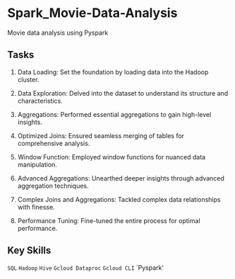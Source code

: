 # Spark_Movie-Data-Analysis
Movie data analysis using Pyspark

## Tasks

1. Data Loading: Set the foundation by loading data into the Hadoop cluster.

2. Data Exploration: Delved into the dataset to understand its structure and characteristics.

3. Aggregations: Performed essential aggregations to gain high-level insights.

4. Optimized Joins: Ensured seamless merging of tables for comprehensive analysis.

5. Window Function: Employed window functions for nuanced data manipulation.

6. Advanced Aggregations: Unearthed deeper insights through advanced aggregation techniques.

7. Complex Joins and Aggregations: Tackled complex data relationships with finesse.

8. Performance Tuning: Fine-tuned the entire process for optimal performance.


## Key Skills

`SQL`
`Hadoop`
`Hive`
`Gcloud Dataproc`
`Gcloud CLI`
`Pyspark'
